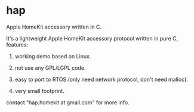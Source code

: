 # hap
Apple HomeKit accessory written in C.


It's a lightweight Apple HomeKit accessory protocol written in pure C, features:

1. working demo based on Linux.

2. not use any GPL/LGPL code.

3. easy to port to RTOS.(only need network protocol, don't need malloc).

4. very small footprint.


contact "hap.homekit at gmail.com" for more info.
